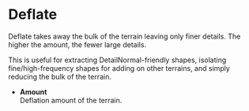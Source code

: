# Deflate

Deflate takes away the bulk of the terrain leaving only finer details. The higher the amount, the fewer large details.

This is useful for extracting DetailNormal-friendly shapes, isolating fine/high-frequency shapes for adding on other terrains, and simply reducing the bulk of the terrain.



* **Amount**  
  Deflation amount of the terrain.
